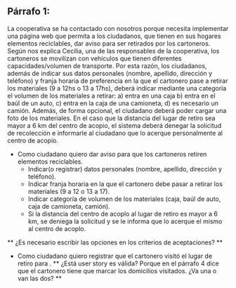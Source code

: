 ## Párrafo 1:
La cooperativa se ha contactado con nosotros porque necesita implementar una página web que permita a los ciudadanos, que tienen en sus hogares elementos reciclables, dar aviso para ser retirados por los cartoneros. Según nos explica Cecilia, una de las responsables de la cooperativa, los cartoneros se movilizan con vehículos que tienen diferentes capacidades/volumen de transporte. Por esta razón, los ciudadanos, además de indicar sus datos personales (nombre, apellido, dirección y teléfono) y franja horaria de preferencia en la que el cartonero pase a retirar los materiales (9 a 12hs o 13 a 17hs), deberá indicar mediante una categoría el volumen de los materiales a retirar: a) entra en una caja b) entra en el baúl de un auto, c) entra en la caja de una camioneta, d) es necesario un camión. Además, de forma opcional, el ciudadano deberá poder cargar una foto de los materiales. En el caso que la distancia del lugar de retiro sea mayor a 6 km del centro de acopio, el sistema deberá denegar la solicitud de recolección e informarle al ciudadano que lo acerque personalmente al centro de acopio.

- Como ciudadano quiero dar aviso para que los cartoneros retiren elementos reciclables.
	- Indicar(o registrar) datos personales (nombre, apellido, dirección y teléfono).
	- Indicar franja horaria en la que el cartonero debe pasar a retirar los materiales (9 a 12 o 13 a 17).
	- Indicar categoría de volumen de los materiales (caja, baúl de auto, caja de camioneta, camión).
	- Si la distancia del centro de acoplo al lugar de retiro es mayor a 6 km, se deniega la solicitud y se le informa que lo acerque el mismo al centro de acoplo.

** ¿Es necesario escribir las opciones en los criterios de aceptaciones? **

- Como ciudadano quiero registrar que el cartonero visitó el lugar de retiro para <objetivo>.
** ¿Está user story es válida? Porque en el párrafo 4 dice que el cartonero tiene que marcar los domicilios visitados. ¿Va una o van las dos? **
